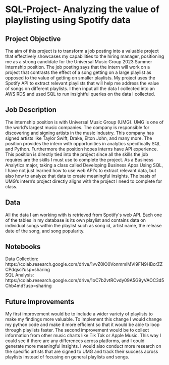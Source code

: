 # SQL-Project- Analyzing the value of playlisting using Spotify data
## Project Objective
<p>The aim of this project is to transform a job posting into a valuable project that effectively showcases my capabilities to the hiring manager, positioning me as a strong candidate for the Universal Music Group 2023 Summer Internship position. The job posting says that the intern will work on a project that contrasts the effect of a song getting on a large playlist as opposed to the value of getting on smaller playlists. My project uses the Spotify API to extract relevant playlists that will help me address the value of songs on different playlists. I then input all the data I collected into an AWS RDS and used SQL to run insightful queries on the data I collected. </p>

## Job Description 
<p> The internship position is with Universal Music Group (UMG). UMG is one of the world’s largest music companies. The company is responsible for discovering and signing artists in the music industry. This company has signed artists like Taylor Swift, Drake, Elton John, and many more. The position provides the intern with opportunities in analytics specifically SQL and Python. Furthermore the position hopes interns have API experience. This position is directly tied into the project since all the skills the job requires are the skills I must use to complete the project. As a Business Analytics major, taking a class called Developing Business Apps Using SQL, I have not just learned how to use web API's to extract relevant data, but also how to analyze that data to create meaningful insights. The basis of UMG’s intern’s project directly aligns with the project I need to complete for class. </p>

## Data
<p> All the data I am working with is retrieved from Spotify's web API. Each one of the tables in my database is its own playlist and contains data on individual songs within the playlist such as song id, artist name, the release date of the song, and song popularity. </p>

## Notebooks
<p> Data Collection: https://colab.research.google.com/drive/1vvZ0lO0VonmmiMVl9FN9HBorZZCPdqsc?usp=sharing <br> SQL Analysis: https://colab.research.google.com/drive/1oC7b2vtRCvdy09A5G9yVAOC3d5Chb4md?usp=sharing</p>

## Future Improvements
<p> My first improvement would be to include a wider variety of playlists to make my findings more valuable. To implement this change I would change my python code and make it more efficient so that it would be able to loop through playlists faster. The second improvement would be to collect information from other music charts like Tik Tok or Apple Music. This way I could see if there are any differences across platforms, and I could generate more meaningful insights. I would also conduct more research on the specific artists that are signed to UMG and track their success across playlists instead of focusing on general playlists and songs. </p>
